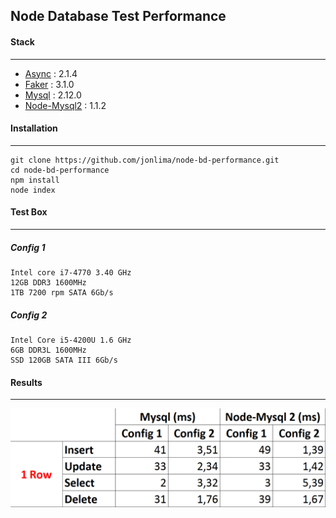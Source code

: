 ## Node Database Test Performance
#### Stack
------
* [Async](http://caolan.github.io/async/) : 2.1.4
* [Faker](https://github.com/marak/Faker.js/) : 3.1.0
* [Mysql](https://github.com/mysqljs/mysql) : 2.12.0
* [Node-Mysql2](https://github.com/sidorares/node-mysql2) : 1.1.2

#### Installation
------
```
git clone https://github.com/jonlima/node-bd-performance.git
cd node-bd-performance
npm install
node index
```

#### Test Box
------
##### Config 1
```
Intel core i7-4770 3.40 GHz
12GB DDR3 1600MHz
1TB 7200 rpm SATA 6Gb/s 
```
##### Config 2
```
Intel Core i5-4200U 1.6 GHz
6GB DDR3L 1600MHz
SSD 120GB SATA III 6Gb/s 
```

#### Results
------
![1_table](https://github.com/jonlima/node-bd-performance/blob/master/results/1_table.png)